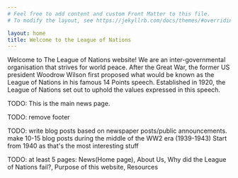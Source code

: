```yaml
---
# Feel free to add content and custom Front Matter to this file.
# To modify the layout, see https://jekyllrb.com/docs/themes/#overriding-theme-defaults

layout: home
title: Welcome to the League of Nations
---
```


Welcome to The League of Nations website! We are an inter-governmental organisation that strives for world peace. After the Great War, the former US president Woodrow Wilson first proposed what would be known as the League of Nations in his famous 14 Points speech. Established in 1920, the League of Nations set out to uphold the values expressed in this speech.

TODO: This is the main news page. 

TODO: remove footer

TODO: write blog posts based on newspaper posts/public announcements. make 10-15 blog posts during the middle of the WW2 era (1939-1943) Start from 1940 as that's the most interesting stuff

TODO: at least 5 pages: News(Home page), About Us, Why did the League of Nations fail?, Purpose of this website, Resources